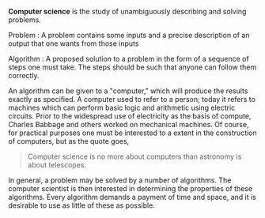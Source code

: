 **Computer science** is the study of unambiguously describing and solving problems. 

Problem
: A problem contains some inputs and a precise description of an output that one wants from those inputs

Algorithm
: A proposed solution to a problem in the form of a sequence of steps one must take. The steps should be such that anyone can follow them correctly.

An algorithm can be given to a "computer," which will produce the results exactly as specified. A computer used to refer to a person; today it refers to machines which can perform basic logic and arithmetic using electric circuits. Prior to the widespread use of electricity as the basis of compute, Charles Babbage and others worked on mechanical machines. Of course, for practical purposes one must be interested to a extent in the construction of computers, but as the quote goes,

> Computer science is no more about computers than astronomy is about telescopes.

In general, a problem may be solved by a number of algorithms. The computer scientist is then interested in determining the properties of these algorithms. Every algorithm demands a payment of time and space, and it is desirable to use as little of these as possible.